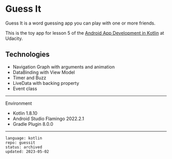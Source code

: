 # Guess It

Guess It is a word guessing app you can play with one or more friends.

This is the toy app for lesson 5 of the [Android App Development in Kotlin] at Udacity.

## Technologies

* Navigation Graph with arguments and animation
* DataBinding with View Model
* Timer and Buzz
* LiveData with backing property
* Event class

[Android App Development in Kotlin]: https://www.udacity.com/course/developing-android-apps-with-kotlin--ud9012

---

Environment

- Kotlin 1.8.10
- Android Studio Flamingo 2022.2.1
- Gradle Plugin 8.0.0

----

```
language: kotlin
repo: guessit
status: archived
updated: 2023-05-02
```